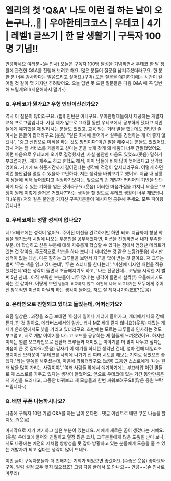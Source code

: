 # 엘리의 첫 'Q&A' 나도 이런 걸 하는 날이 오는구나..🥺 | 우아한테크코스 | 우테코 | 4기 | 레벨1 글쓰기 | 한 달 생활기 | 구독자 100명 기념!!

안녕하세요 여러분~(손 인사)
오늘은 구독자 100명 달성을 기념하면서 우테코 한 달 생활에 관련한 Q&A를 진행해 보려고 해요. 
많은 분들이 질문을 남겨주셨더라구요. 한 분 한 분 너무 감사하다는 말씀드리고 싶어요.(꾸벅)
모든 질문을 얘기하기에는 시간이 길어질 것 같아 몇 가지만 추려봤어요. 
오늘 답변 못 드린 질문들은 다음 Q&A 때 꼭 답변해 드릴게요!!(서운해하지 말기~)

### Q. 우테코가 뭔가요? 우형 인턴이신건가요?

역시 이 질문이 많더라구요. (삡!) 인턴은 아니구요. 우아한형제들에서 제공하는 개발자 교육 프로그램입니다. 
사실 제가 앞으로 11개월 동안 우테코에서 공부하게 됐다고 지인들에게 얘기했을 때 말리시는 분들도 있었고, 교육 받는 거라 말을 했는데도 인턴인 줄 아시는 분들이 많더라구요.(웃음)
"얼른 회사에 들어가서 실무를 경험하는 게 더 좋지 않겠냐", "중고 신입으로 이직을 하는 것도 방법이다"이런 말을 해주시는 분들도 있었어요. 
당시 저는 웹 서비스를 개발하고 싶다는 꿈을 늦게 갖게 돼 배움이 너무 간절했었어요. 
이런 마음으로 우테코에 오기로 결정했지만, 사실 불안한 마음도 있었죠.(웃음)
말하기 부끄럽지만.. 제가 재수도 하고 휴학도 해서, 이미 남들에 비해 많이 늦어졌다고 생각했었어요.
거기에 또 취준기간까지 길어진다는 생각에 걱정이 앞서더라구요.
어떻게 하면 이런 불안감을 떨칠 수 있을까 고민하다, 저는 생각을 바꿔보기로 했어요.
지금 내 상황이 남들에 비해 늦어졌다고 걱정하기보다는, 앞으로의 긴 개발자 커리어의 기반을 단단하게 다질 수 있는 기회를 얻은 것이라구요.(웃음)
이러한 마음가짐을 가지니 요즘은 "코딩이 원래 이렇게 즐거운 거였나?"라는 생각을 할 정도로 우테코 생활이 너무 재밌답니다.(웃음)
저와 같은 불안을 가지신 구독자분들이 계시다면 공유해 주세요. 모두 파이팅입니다!!

### Q. 우테코에는 정말 성적이 없나요?

네! 우테코에는 성적이 없어요. 주어진 미션을 완료하기만 하면 되죠. 
지금까지 항상 학점을 챙기느라 시험에 나오는 부분만을 공부해왔다면, 미션을 진행하면서 내가 부족한 부분, 더 학습하고 싶은 부분에 대해 자유롭게 학습할 수 있다는 점에서 엄청난 메리트가 있는 것 같아요. 
주도적으로 학습을 하다 보니 더 재미있는 것 같은 느낌?(웃음)
하지만 성적이 없는 대신, 다른 잘하는 크루들을 보면서 자극을 많이 받는 것 같아요. 
저 크루는 벌써 '무슨 책을 읽고 있다는데', '무슨 스터디를 한다는데', '미션에 디자인 패턴을 적용했다는데'라는 생각이 들면서 조급해지기도 하고, '나는 전공잔데.., 코딩을 시작한 지 벌써 5년 찬데.. 아직 부족한 부분들이 너무 많다'는 생각이 들면서 살짝(?) 우울해지기도 하는 것 같아요. 
어떻게 보면 `남들과 비교하지 않고 이전의 나와 비교하기`는 모두에게 주어진 암묵적인 미션이 아닐까 하는 생각이 들어요. 
저도 잘 헤쳐나가야겠죠?(웃음)

### Q. 온라인으로 진행되고 있다고 들었는데, 어떠신가요?

요즘 일상은.. 과장을 조금 보태면 '아침에 일어나 게더에 들어가고, 게더에서 나와 잠에 든다.'인 것 같아요. 
메타버스에서의 일상.. 꽤나 MZ 세대 같지 않나요?(웃음)
재밌는 게 제가 온라인에서도 낯을 가리고 있더라구요. 
초반에는 모르는 크루들과 인사하는 것도 부끄럽고, 서로 개발 이야기를 나누고 코드를 공유하는 게 힘들게 느껴졌었어요. 
하지만 이제는 얼른 오프라인으로 전환돼 크루들과 재미있는 이야기를 더 많이 나누고 싶다는 마음이 큰 것 같아요.(웃음)
갑자기 이 얘기를 하니깐 생각난 건데, 얼마 전에 데일리조 코치이신 브라운이 "우테코를 사회에 나가기 전 여러 시도를 해보는 기회로 삼았으면 좋겠다."라는 말씀을 해주셨는데, 마음에 와닿더라구요.(브멘)
그동안 스스로에게 '나는 원래 낯을 많이 가리는 사람이야', '여러 사람들 앞에서 얘기하기에는 부끄러워'이런 말들로 제 스스로를 가두고 있다는 생각이 들었어요. 
앞으로 우테코에 있는 기간 동안만큼은 저 자신을 드러내고, 그동안 바꿔보고 제 모습들과 한번 싸워보려구요!!(많은 응원 부탁드립니다~)

### Q. 배민 쿠폰 나눔하시나요?

나중에 구독자 10만 기념 Q&A를 하는 날이 온다면.. 댓글 이벤트로 배민 쿠폰 나눔을 할지도..?(웃음)

마지막으로 제가 얘기하고 싶은 부분이 있는데요. 저에게 새로운 꿈이 생겼다는 거예요.(웃음)
우테코에 들어와 친절하고 열정 많은 코치, 크루분들에게 많은 도움을 받다 보니, 저도 나중에는 예전의 저처럼 방향성을 못 잡아 방황하고 있는 분들에게 도움을 줄 수 있는 개발자가 되고 싶다는 생각이 많이 드네요.

이번 글이 구독자분들과 더 친해지는 기회가 되었으면 좋겠어요.(수줍은 웃음)
좋아요와 구독, 알림 설정 모두 잊지 않으셨죠? 그럼 다음 글에서 또 만나요~~ 안녕~~(손 인사로 마무리)
